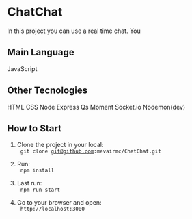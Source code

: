# ChatChat

In this project you can use a real time chat. You

## Main Language
JavaScript

## Other Tecnologies
HTML
CSS
Node
Express
Qs
Moment
Socket.io
Nodemon(dev)


## How to Start

1. Clone the project in your local: </br>
    <code> git clone git@github.com:mevairmc/ChatChat.git</code>

2. Run: </br>
    <code> npm install </code>

3. Last run:</br>
    <code> npm run start </code>

4. Go to your browser and open:</br>
    <code> http://localhost:3000 </code>
